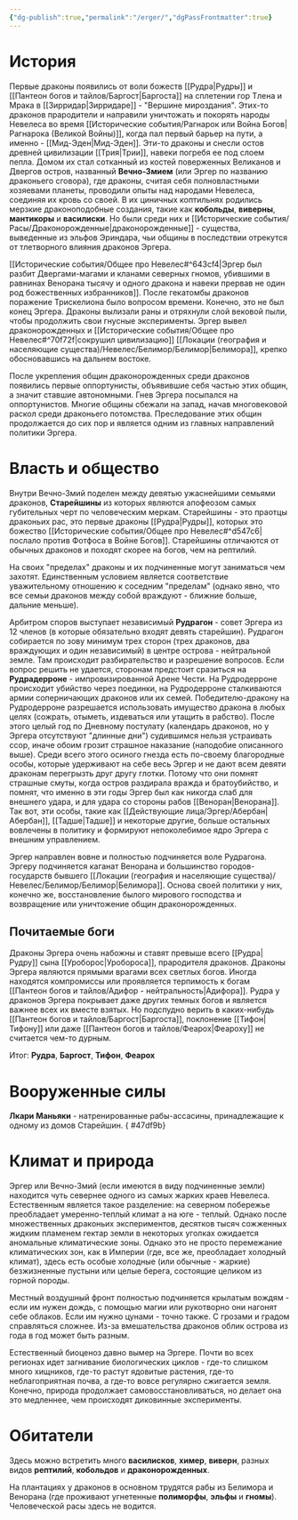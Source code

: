 ```yaml
---
{"dg-publish":true,"permalink":"/erger/","dgPassFrontmatter":true}
---
```


# История

Первые драконы появились от воли божеств [[Рудра\|Рудры]] и [[Пантеон богов и тайлов/Баргост\|Баргоста]] на сплетении гор Тлена и Мрака в [[Зирридар\|Зирридаре]] - "Вершине мироздания".
Этих-то драконов прародители и направили уничтожать и покорять народы Невелеса во время [[Исторические события/Рагнарок или Война Богов\|Рагнарока (Великой Войны)]], когда пал первый барьер на пути, а именно - [[Мид-Эден\|Мид-Эден]].
Эти-то драконы и снесли остов древней цивилизации [[Трия\|Трии]], навеки погребя ее под слоем пепла. Домом их стал сотканный из костей поверженных Великанов и Двергов остров, названный **Вечно-Змием** (или Эргер по названию драконьего сговора), где драконы, считая себя полновластными хозяевами планеты, проводили опыты над народами Невелеса, соединяя их кровь со своей. В их циничных коптильнях родились мерзкие драконоподобные создания, такие как **кобольды**, **виверны**, **мантикоры** и **василиски**. Но были среди них и [[Исторические события/Расы/Драконорожденные\|драконорожденные]] - существа, выведенные из эльфов Эриндара, чьи общины в последствии отрекутся от тлетворного влияния драконов Эргера.

[[Исторические события/Общее про Невелес#^643cf4\|Эргер был разбит Двергами-магами и кланами северных гномов, убившими в равнинах Венорана тысячу и одного дракона и навеки прервав не один род божественных избранников]]. После гекатомбы драконов поражение Трискелиона было вопросом времени.
Конечно, это не был конец Эргера. Драконы вылизали раны и отряхнули слой вековой пыли, чтобы продолжить свои гнусные эксперименты. Эргер вывел драконорожденных и [[Исторические события/Общее про Невелес#^70f72f\|сокрушил цивилизацию]] [[Локации (география и населяющие существа)/Невелес/Белимор/Белимор\|Белимора]], крепко обосновавшись на дальнем востоке.

После укрепления общин драконорожденных среди драконов появились первые оппортунисты, объявившие себя частью этих общин, а значит ставшие автономными. Гнев Эргера посыпался на оппортунистов. Многие общины сбежали на запад, начав многовековой раскол среди драконьего потомства. Преследование этих общин продолжается до сих пор и является одним из главных направлений политики Эргера.

# Власть и общество

Внутри Вечно-Змий поделен между девятью ужаснейшими семьями драконов, **Старейшины** из которых являются апофеозом самых губительных черт по человеческим меркам. Старейшины - это праотцы драконьих рас, это первые драконы [[Рудра\|Рудры]], которых это божество [[Исторические события/Общее про Невелес#^d547c6\|послало против Фотфоса в Войне Богов]]. Старейшины отличаются от обычных драконов и походят скорее на богов, чем на рептилий.

На своих "пределах" драконы и их подчиненные могут заниматься чем захотят. Единственным условием является соответствие уважительному отношению к соседним "пределам" (однако явно, что все семьи драконов между собой враждуют - ближние больше, дальние меньше). 

Арбитром споров выступает независимый **Рудрагон** - совет Эргера из 12 членов (в которые обязательно входят девять старейшин). Рудрагон собирается по зову минимум трех сторон (трех драконов, два враждующих и один независимый) в центре острова - нейтральной земле. Там происходит разбирательство и разрешение вопросов. Если вопрос решить не удается, сторонам предстоит сразиться на **Рудрадерроне** - импровизированной Арене Чести. На Рудродерроне происходит убийство через поединки, на Рудродерроне сталкиваются армии соперничающих драконов или их семей. Победителю-дракону на Рудродерроне разрешается использовать имущество дракона в любых целях (сожрать, отыметь, издеваться или утащить в рабство). После этого целый год по Дневному постулату (календарь драконов, но у Эргера отсутствуют "длинные дни") судившимся нельзя устраивать ссор, иначе обоим грозит страшное наказание (наподобие описанного выше).
Среди всего этого осиного гнезда есть по-своему благородные особы, которые удерживают на себе весь Эргер и не дают всем девяти драконам перегрызть друг другу глотки. Потому что они помнят страшные смуты, когда остров раздирала вражда и братоубийство, и помнят, что именно в эти годы Эргер был как никогда слаб для внешнего удара, и для удара со стороны рабов [[Веноран\|Венорана]].
Так вот, эти особы, такие как [[Действующие лица/Эргер/Абербан\|Абербан]], [[Тадше\|Тадше]] и некоторые другие, больше остальных вовлечены в политику и формируют непоколебимое ядро Эргера с внешним управлением.

Эргер направлен вовне и полностью подчиняется воле Рудрагона. Эргеру подчиняется каганат Венорана и большинство городов-государств бывшего [[Локации (география и населяющие существа)/Невелес/Белимор/Белимор\|Белимора]]. Основа своей политики у них, конечно же, восстановление былого мирового господства и возвращение или уничтожение общин драконорожденных.

## Почитаемые боги

Драконы Эргера очень набожны и ставят превыше всего [[Рудра\|Рудру]] сына [[Уроборос\|Уробороса]], прародителя драконов. Драконы Эргера являются прямыми врагами всех светлых богов. 
Иногда находятся компромиссы или проявляется терпимость к богам [[Пантеон богов и тайлов/Адифор - нейтральность\|Адифора]]. Рудра у драконов Эргера покрывает даже других темных богов и является важнее всех их вместе взятых. Но подспудно верить в каких-нибудь [[Пантеон богов и тайлов/Баргост\|Баргоста]], поклонение [[Тифон\|Тифону]] или даже [[Пантеон богов и тайлов/Феарох\|Феароху]] не считается чем-то дурным.

Итог: **Рудра**, **Баргост**, **Тифон**, **Феарох**

# Вооруженные силы

**Лкари Маньяки** - натренированные рабы-ассасины, принадлежащие к одному из домов Старейшин. 
{ #47df9b}


# Климат и природа

Эргер или Вечно-Змий (если имеются в виду подчиненные земли) находится чуть севернее одного из самых жарких краев Невелеса. Естественным является такое разделение: на северном побережье преобладает умеренно-теплый климат а на юге - теплый. Однако после множественных драконьих экспериментов, десятков тысяч сожженных жидким пламенем гектар земли в некоторых уголках ожидается аномальные климатические зоны. Однако это не просто перемежание климатических зон, как в Империи (где, все же, преобладает холодный климат), здесь есть особые холодные (или обычные - жаркие) безжизненные пустыни или целые берега, состоящие целиком из горной породы.

Местный воздушный фронт полностью подчиняется крылатым вождям - если им нужен дождь, с помощью магии или рукотворно они нагонят себе облаков. Если им нужно цунами - точно также. С грозами и градом справляться сложнее.
Из-за вмешательства драконов облик острова из года в год может быть разным.

Естественный биоценоз давно вымер на Эргере. Почти во всех регионах идет загнивание биологических циклов - где-то слишком много хищников, где-то растут ядовитые растения, где-то неблагоприятная почва, а где-то вовсе регулярно сжигается земля. Конечно, природа продолжает самовосстановливаться, но делает она это медленнее, чем происходят диковинные эксперименты.

# Обитатели

Здесь можно встретить много **василисков**, **химер**, **виверн**, разных видов **рептилий**, **кобольдов** и **драконорожденных**. 

На плантациях у драконов в основном трудятся рабы из Белимора и Венорана (где проживают угнетенные **полиморфы**, **эльфы** и **гномы**).
Человеческой расы здесь не водится.
